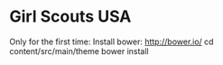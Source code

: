 Girl Scouts USA
========

Only for the first time:
Install bower: http://bower.io/
cd content/src/main/theme
bower install
